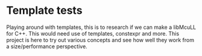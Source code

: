 # Template tests
Playing around with templates, this is to research if we can make a libMcuLL for C++. This would need use of templates, constexpr and more. This project is here to try out various concepts and see how well they work from a size/performance perspective.
